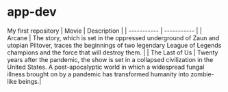 # app-dev
My first repository
| Movie      | Description |
| ----------- | ----------- |
| Arcane      | The story, which is set in the oppressed underground of Zaun and utopian Piltover, traces the beginnings of two legendary League of Legends champions and the force that will destroy them. |
| The Last of Us   | Twenty years after the pandemic, the show is set in a collapsed civilization in the United States. A post-apocalyptic world in which a widespread fungal illness brought on by a pandemic has transformed humanity into zombie-like beings.|
